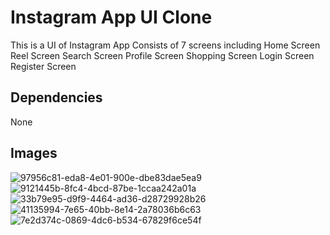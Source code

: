 
# Instagram App UI Clone
This is a UI of Instagram App 
Consists of 7 screens including 
Home Screen
Reel Screen
Search Screen
Profile Screen
Shopping Screen
Login Screen
Register Screen 



## Dependencies
None
## Images

![97956c81-eda8-4e01-900e-dbe83dae5ea9](https://github.com/PriyanshaS/Instagram-Clone-UI/assets/73698058/7e1d2af3-a02b-42dc-aa5b-d01ea6e89c2a) ![9121445b-8fc4-4bcd-87be-1ccaa242a01a](https://github.com/PriyanshaS/Instagram-Clone-UI/assets/73698058/39cc3fb7-4eeb-42e5-baa9-0ce9b8f16f3e)
![33b79e95-d9f9-4464-ad36-d28729928b26](https://github.com/PriyanshaS/Instagram-Clone-UI/assets/73698058/02cbfec0-011c-444f-b081-c3409d22c074)
![41135994-7e65-40bb-8e14-2a78036b6c63](https://github.com/PriyanshaS/Instagram-Clone-UI/assets/73698058/dfdf4e31-dc9d-4b14-b67f-952c938f0db7) ![7e2d374c-0869-4dc6-b534-67829f6ce54f](https://github.com/PriyanshaS/Instagram-Clone-UI/assets/73698058/7aff804a-359e-4387-903e-d6b4f2e40a7d)



